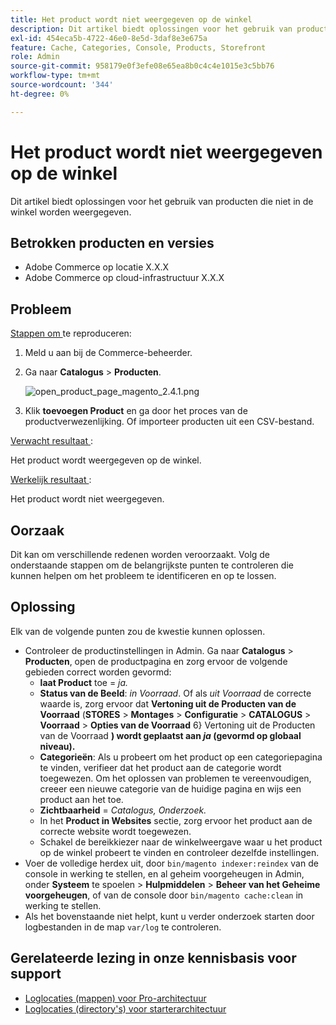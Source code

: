 ```yaml
---
title: Het product wordt niet weergegeven op de winkel
description: Dit artikel biedt oplossingen voor het gebruik van producten die niet in de winkel worden weergegeven.
exl-id: 454eca5b-4722-46e0-8e5d-3daf8e3e675a
feature: Cache, Categories, Console, Products, Storefront
role: Admin
source-git-commit: 958179e0f3efe08e65ea8b0c4c4e1015e3c5bb76
workflow-type: tm+mt
source-wordcount: '344'
ht-degree: 0%

---
```


# Het product wordt niet weergegeven op de winkel

Dit artikel biedt oplossingen voor het gebruik van producten die niet in de winkel worden weergegeven.

## Betrokken producten en versies

* Adobe Commerce op locatie X.X.X
* Adobe Commerce op cloud-infrastructuur X.X.X

## Probleem

<u> Stappen om </u> te reproduceren:

1. Meld u aan bij de Commerce-beheerder.
1. Ga naar **Catalogus** > **Producten**.

   ![ open_product_page_magento_2.4.1.png ](assets/open_product_page_magento_2.4.1.png)

1. Klik **toevoegen Product** en ga door het proces van de productverwezenlijking. Of importeer producten uit een CSV-bestand.

<u> Verwacht resultaat </u>:

Het product wordt weergegeven op de winkel.

<u> Werkelijk resultaat </u>:

Het product wordt niet weergegeven.

## Oorzaak

Dit kan om verschillende redenen worden veroorzaakt. Volg de onderstaande stappen om de belangrijkste punten te controleren die kunnen helpen om het probleem te identificeren en op te lossen.

## Oplossing

Elk van de volgende punten zou de kwestie kunnen oplossen.

* Controleer de productinstellingen in Admin. Ga naar **Catalogus** > **Producten**, open de productpagina en zorg ervoor de volgende gebieden correct worden gevormd:
   * **laat Product** toe = *ja.*
   * **Status van de Beeld**: *in Voorraad*. Of als *uit Voorraad* de correcte waarde is, zorg ervoor dat **Vertoning uit de Producten van de Voorraad** (**STORES** > **Montages** > **Configuratie** > **CATALOGUS** > **Voorraad** > **Opties van de Voorraad** 6&rbrace; Vertoning uit de Producten van de Voorraad **) wordt geplaatst aan *ja* (gevormd op globaal niveau).**
   * **Categorieën**: Als u probeert om het product op een categoriepagina te vinden, verifieer dat het product aan de categorie wordt toegewezen. Om het oplossen van problemen te vereenvoudigen, creeer een nieuwe categorie van de huidige pagina en wijs een product aan het toe.
   * **Zichtbaarheid** = *Catalogus, Onderzoek.*
   * In het **Product in Websites** sectie, zorg ervoor het product aan de correcte website wordt toegewezen.
   * Schakel de bereikkiezer naar de winkelweergave waar u het product op de winkel probeert te vinden en controleer dezelfde instellingen.
* Voer de volledige herdex uit, door `bin/magento indexer:reindex` van de console in werking te stellen, en al geheim voorgeheugen in Admin, onder **Systeem** te spoelen > **Hulpmiddelen** > **Beheer van het Geheime voorgeheugen**, of van de console door `bin/magento cache:clean` in werking te stellen.
* Als het bovenstaande niet helpt, kunt u verder onderzoek starten door logbestanden in de map `var/log` te controleren.

## Gerelateerde lezing in onze kennisbasis voor support

* [Loglocaties (mappen) voor Pro-architectuur](/help/how-to/general/log-locations-directories-for-pro-plan-integration-staging-production.md)
* [Loglocaties (directory&#39;s) voor starterarchitectuur](/help/how-to/general/log-locations-directories-for-starter-plan.md)
